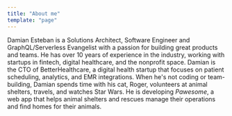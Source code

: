 ```yaml
---
title: "About me"
template: "page"
---
```


Damian Esteban is a Solutions Architect, Software Engineer and GraphQL/Serverless Evangelist with a passion for building great products and teams. He has over 10 years of experience in the industry, working with startups in fintech, digital healthcare, and the nonprofit space. Damian is the CTO of BetterHealthcare, a digital health startup that focuses on patient scheduling, analytics, and EMR integrations. When he's not coding or team-building, Damian spends time with his cat, Roger, volunteers at animal shelters, travels, and watches Star Wars. He is developing *Pawesome*, a web app that helps animal shelters and rescues manage their operations and find homes for their animals.

